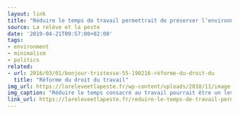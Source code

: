 ```yaml
---
layout: link
title: "Réduire le temps de travail permettrait de préserver l’environnement"
source: La relève et la peste
date: '2019-04-21T09:57:00+02:00'
tags:
- environment
- minimalism
- politics
related:
- url: 2016/03/01/bonjour-tristesse-55-190216-réforme-du-droit-du
  title: "Réforme du droit du travail"
img_url: https://lareleveetlapeste.fr/wp-content/uploads/2018/11/image-couv-site-0213.jpg
img_caption: "Réduire le temps consacré au travail pourrait être un levier majeur de la transition écologique et sociale. Depuis plus de dix ans, les économistes écolo anglo-saxons étudient le lien entre réduction du temps de travail et empreinte écologique."
link_url: https://lareleveetlapeste.fr/reduire-le-temps-de-travail-permettrait-de-preserver-lenvironnement/
---
```

